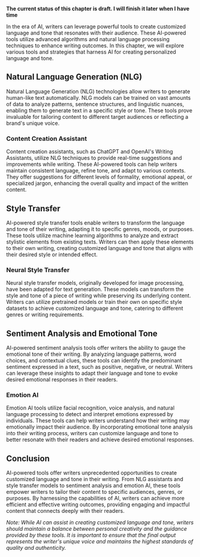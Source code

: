 **The current status of this chapter is draft. I will finish it later when I have time**

In the era of AI, writers can leverage powerful tools to create customized language and tone that resonates with their audience. These AI-powered tools utilize advanced algorithms and natural language processing techniques to enhance writing outcomes. In this chapter, we will explore various tools and strategies that harness AI for creating personalized language and tone.

Natural Language Generation (NLG)
---------------------------------

Natural Language Generation (NLG) technologies allow writers to generate human-like text automatically. NLG models can be trained on vast amounts of data to analyze patterns, sentence structures, and linguistic nuances, enabling them to generate text in a specific style or tone. These tools prove invaluable for tailoring content to different target audiences or reflecting a brand's unique voice.

### Content Creation Assistant

Content creation assistants, such as ChatGPT and OpenAI's Writing Assistants, utilize NLG techniques to provide real-time suggestions and improvements while writing. These AI-powered tools can help writers maintain consistent language, refine tone, and adapt to various contexts. They offer suggestions for different levels of formality, emotional appeal, or specialized jargon, enhancing the overall quality and impact of the written content.

Style Transfer
--------------

AI-powered style transfer tools enable writers to transform the language and tone of their writing, adapting it to specific genres, moods, or purposes. These tools utilize machine learning algorithms to analyze and extract stylistic elements from existing texts. Writers can then apply these elements to their own writing, creating customized language and tone that aligns with their desired style or intended effect.

### Neural Style Transfer

Neural style transfer models, originally developed for image processing, have been adapted for text generation. These models can transform the style and tone of a piece of writing while preserving its underlying content. Writers can utilize pretrained models or train their own on specific style datasets to achieve customized language and tone, catering to different genres or writing requirements.

Sentiment Analysis and Emotional Tone
-------------------------------------

AI-powered sentiment analysis tools offer writers the ability to gauge the emotional tone of their writing. By analyzing language patterns, word choices, and contextual clues, these tools can identify the predominant sentiment expressed in a text, such as positive, negative, or neutral. Writers can leverage these insights to adapt their language and tone to evoke desired emotional responses in their readers.

### Emotion AI

Emotion AI tools utilize facial recognition, voice analysis, and natural language processing to detect and interpret emotions expressed by individuals. These tools can help writers understand how their writing may emotionally impact their audience. By incorporating emotional tone analysis into their writing process, writers can customize language and tone to better resonate with their readers and achieve desired emotional responses.

Conclusion
----------

AI-powered tools offer writers unprecedented opportunities to create customized language and tone in their writing. From NLG assistants and style transfer models to sentiment analysis and emotion AI, these tools empower writers to tailor their content to specific audiences, genres, or purposes. By harnessing the capabilities of AI, writers can achieve more efficient and effective writing outcomes, providing engaging and impactful content that connects deeply with their readers.

*Note: While AI can assist in creating customized language and tone, writers should maintain a balance between personal creativity and the guidance provided by these tools. It is important to ensure that the final output represents the writer's unique voice and maintains the highest standards of quality and authenticity.*
